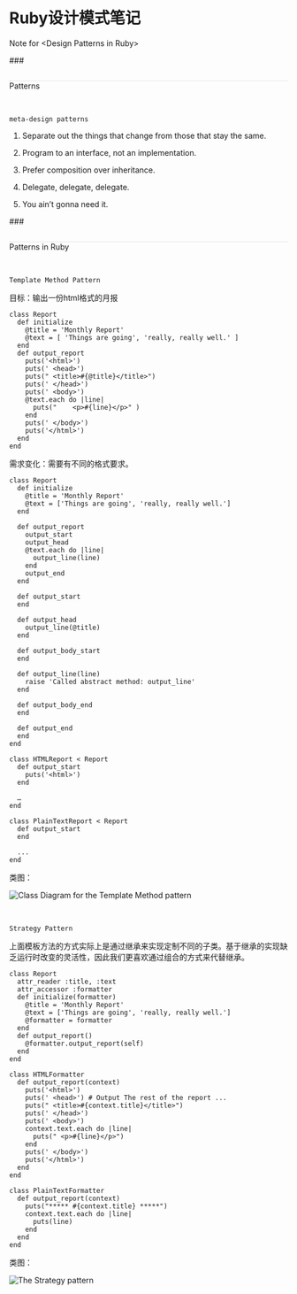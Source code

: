 Ruby设计模式笔记
=======

Note for \<Design Patterns in Ruby\>

###<div style="border-top: dotted 1px #ccc;margin-top:2em;">Patterns</div>

<br>

`meta-design patterns`

1. Separate out the things that change from those that stay the same.
2. Program to an interface, not an implementation.
3. Prefer composition over inheritance.
4. Delegate, delegate, delegate.

5. You ain’t gonna need it.

###<div style="border-top: dotted 1px #ccc;margin-top:2em;">Patterns in Ruby</div>

<br>

`Template Method Pattern`

目标：输出一份html格式的月报

	class Report
	  def initialize
        @title = 'Monthly Report'
        @text = [ 'Things are going', 'really, really well.' ]     
      end
      def output_report 
        puts('<html>') 
        puts(' <head>') 
        puts(" <title>#{@title}</title>")
        puts(' </head>') 
        puts(' <body>') 
        @text.each do |line|
          puts("	<p>#{line}</p>" ) 
        end
        puts(' </body>')
        puts('</html>') 
      end
    end

需求变化：需要有不同的格式要求。

	class Report
      def initialize
	    @title = 'Monthly Report'
		@text = ['Things are going', 'really, really well.']
	  end

	  def output_report
		output_start
		output_head
		@text.each do |line|
		  output_line(line)
		end
		output_end
	  end

	  def output_start
	  end

	  def output_head
		output_line(@title)
	  end

	  def output_body_start
	  end

	  def output_line(line)
	    raise 'Called abstract method: output_line'
	  end

	  def output_body_end
	  end

	  def output_end
	  end
	end

	class HTMLReport < Report
	  def output_start
		puts('<html>')
	  end

	  …
	end

	class PlainTextReport < Report
      def output_start
	  end

	  ...
	end

类图：

![Class Diagram for the Template Method pattern](https://i.alipayobjects.com/e/201211/1dzk7fSyKT.png)

<br>

`Strategy Pattern`

上面模板方法的方式实际上是通过继承来实现定制不同的子类。基于继承的实现缺乏运行时改变的灵活性，因此我们更喜欢通过组合的方式来代替继承。

	class Report 
	  attr_reader :title, :text 
	  attr_accessor :formatter
	  def initialize(formatter) 
	    @title = 'Monthly Report' 
	    @text = ['Things are going', 'really, really well.'] 
	    @formatter = formatter
	  end
	  def output_report() 
	    @formatter.output_report(self)
	  end 
	end

	class HTMLFormatter 
	  def output_report(context)
	    puts('<html>') 
	    puts(' <head>') # Output The rest of the report ...
	    puts(" <title>#{context.title}</title>") 
	    puts(' </head>') 
	    puts(' <body>') 
	    context.text.each do |line|
	      puts(" <p>#{line}</p>") 
	    end
	    puts(' </body>')
	    puts('</html>') 
	  end
	end

	class PlainTextFormatter 
	  def output_report(context)
	    puts("***** #{context.title} *****") 
	    context.text.each do |line|
	      puts(line) 
	    end
	  end 
	end

类图：

![The Strategy pattern](https://i.alipayobjects.com/e/201211/1e05hvANTB.png)
